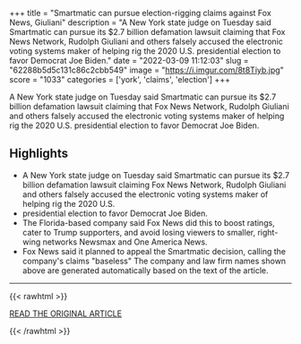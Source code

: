 +++
title = "Smartmatic can pursue election-rigging claims against Fox News, Giuliani"
description = "A New York state judge on Tuesday said Smartmatic can pursue its $2.7 billion defamation lawsuit claiming that Fox News Network, Rudolph Giuliani and others falsely accused the electronic voting systems maker of helping rig the 2020 U.S. presidential election to favor Democrat Joe Biden."
date = "2022-03-09 11:12:03"
slug = "62288b5d5c131c86c2cbb549"
image = "https://i.imgur.com/8t8Tiyb.jpg"
score = "1033"
categories = ['york', 'claims', 'election']
+++

A New York state judge on Tuesday said Smartmatic can pursue its $2.7 billion defamation lawsuit claiming that Fox News Network, Rudolph Giuliani and others falsely accused the electronic voting systems maker of helping rig the 2020 U.S. presidential election to favor Democrat Joe Biden.

## Highlights

- A New York state judge on Tuesday said Smartmatic can pursue its $2.7 billion defamation lawsuit claiming Fox News Network, Rudolph Giuliani and others falsely accused the electronic voting systems maker of helping rig the 2020 U.S.
- presidential election to favor Democrat Joe Biden.
- The Florida-based company said Fox News did this to boost ratings, cater to Trump supporters, and avoid losing viewers to smaller, right-wing networks Newsmax and One America News.
- Fox News said it planned to appeal the Smartmatic decision, calling the company's claims "baseless" The company and law firm names shown above are generated automatically based on the text of the article.

---

{{< rawhtml >}}
  <p class="article-category">
    <a target="_blank" href="https://www.reuters.com/legal/government/smartmatic-can-pursue-election-rigging-claims-against-fox-news-giuliani-2022-03-08/">READ THE ORIGINAL ARTICLE</a>
  </p>
{{< /rawhtml >}}
